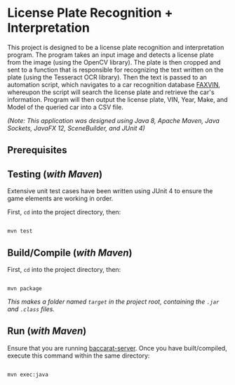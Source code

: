 
# License Plate Recognition + Interpretation

This project is designed to be a license plate recognition and interpretation program. The program takes an input image and detects a license plate from the image (using the OpenCV library). The plate is then cropped and sent to a function that is responsible for recognizing the text written on the plate (using the Tesseract OCR library). Then the text is passed to an automation script, which navigates to a car recognition database [FAXVIN](https://www.faxvin.com/license-plate-lookup), whereupon the script will search the license plate and retrieve the car's information. Program will then output the license plate, VIN, Year, Make, and Model of the queried car into a CSV file.
  
_(Note: This application was designed using Java 8, Apache Maven, Java Sockets, JavaFX 12, SceneBuilder, and JUnit 4)_

## Prerequisites


## Testing (_with Maven_)

  

Extensive unit test cases have been written using JUnit 4 to ensure the game elements are working in order.

  

First, `cd` into the project directory, then:

  

```

mvn test

```

  

## Build/Compile (_with Maven_)

  

First, `cd` into the project directory, then:

  

```

mvn package

```

  

_This makes a folder named `target` in the project root, containing the `.jar` and `.class` files._

  

## Run (_with Maven_)

  

Ensure that you are running [baccarat-server](https://github.com/N19htw1n9/Baccarat-Server). Once you have built/compiled, execute this command within the same directory:

  

```

mvn exec:java

```
